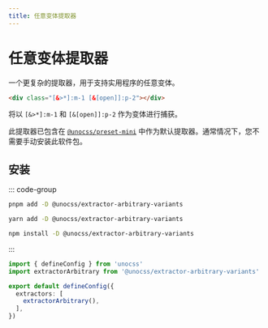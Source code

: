 ```yaml
---
title: 任意变体提取器
---
```


# 任意变体提取器

一个更复杂的提取器，用于支持实用程序的任意变体。

```html
<div class="[&>*]:m-1 [&[open]]:p-2"></div>
```

将以 `[&>*]:m-1` 和 `[&[open]]:p-2` 作为变体进行捕获。

此提取器已包含在 [`@unocss/preset-mini`](/presets/mini) 中作为默认提取器。通常情况下，您不需要手动安装此软件包。

## 安装

::: code-group
  ```bash [pnpm]
  pnpm add -D @unocss/extractor-arbitrary-variants
  ```
  ```bash [yarn]
  yarn add -D @unocss/extractor-arbitrary-variants
  ```
  ```bash [npm]
  npm install -D @unocss/extractor-arbitrary-variants
  ```
:::

```ts
import { defineConfig } from 'unocss'
import extractorArbitrary from '@unocss/extractor-arbitrary-variants'

export default defineConfig({
  extractors: [
    extractorArbitrary(),
  ],
})
```
